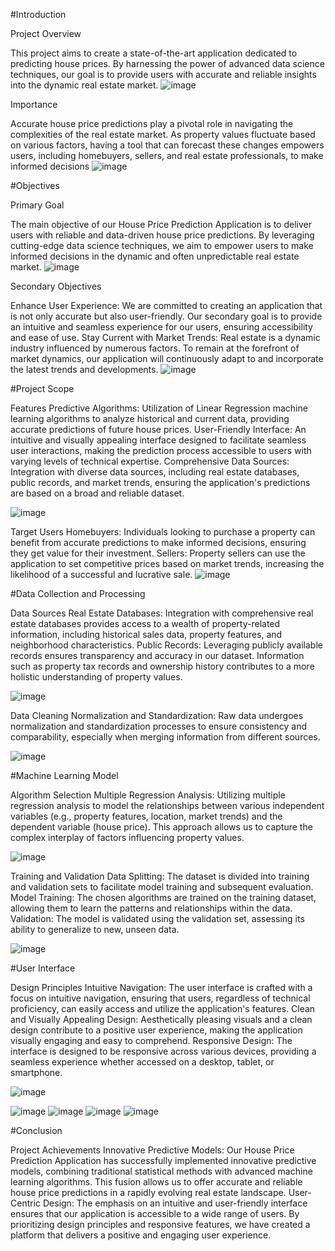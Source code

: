 #Introduction

Project Overview

This project aims to create a state-of-the-art application dedicated to predicting house prices.
By harnessing the power of advanced data science techniques, our goal is to provide users with accurate and reliable insights into the dynamic real estate market. 
![image](https://github.com/dhruv-kundu14/house-price-prediction/assets/81622271/76c7196b-5a5b-4fc8-b010-d77c4f81c04a)

Importance

Accurate house price predictions play a pivotal role in navigating the complexities of the real estate market.
As property values fluctuate based on various factors, having a tool that can forecast these changes empowers
users, including homebuyers, sellers, and real estate professionals, to make informed decisions
     ![image](https://github.com/dhruv-kundu14/house-price-prediction/assets/81622271/5acada73-4196-4a94-87dd-855a6fff7d81)

#Objectives

Primary Goal

The main objective of our House Price Prediction Application is to deliver users with reliable and data-driven house price predictions.
By leveraging cutting-edge data science techniques, we aim to empower users to make informed decisions in the dynamic and often unpredictable real estate market.
![image](https://github.com/dhruv-kundu14/house-price-prediction/assets/81622271/42c26531-32c2-4787-a770-1a57104df06a)

Secondary Objectives

Enhance User Experience: We are committed to creating an application that is not only accurate but also user-friendly. Our secondary goal is to provide an intuitive and seamless experience for our users, ensuring accessibility and ease of use.
Stay Current with Market Trends: Real estate is a dynamic industry influenced by numerous factors. To remain at the forefront of market dynamics, our application will continuously adapt to and incorporate the latest trends and developments.
![image](https://github.com/dhruv-kundu14/house-price-prediction/assets/81622271/5a120fc3-0f3d-4492-be74-93f6c8d89c51)


#Project Scope

Features
Predictive Algorithms: Utilization of Linear Regression machine learning algorithms to analyze historical and current data, providing accurate predictions of future house prices.
User-Friendly Interface: An intuitive and visually appealing interface designed to facilitate seamless user interactions, making the prediction process accessible to users with varying levels of technical expertise.
Comprehensive Data Sources: Integration with diverse data sources, including real estate databases, public records, and market trends, ensuring the application's predictions are based on a broad and reliable dataset.


![image](https://github.com/dhruv-kundu14/house-price-prediction/assets/81622271/b6abfa2f-c543-4305-a4e6-a3d9d217213d)

Target Users
Homebuyers: Individuals looking to purchase a property can benefit from accurate predictions to make informed decisions, ensuring they get value for their investment.
Sellers: Property sellers can use the application to set competitive prices based on market trends, increasing the likelihood of a successful and lucrative sale.
![image](https://github.com/dhruv-kundu14/house-price-prediction/assets/81622271/bb8e6953-50c7-487e-ae71-f3ee1e456453)

#Data Collection and Processing

Data Sources
Real Estate Databases: Integration with comprehensive real estate databases provides access to a wealth of property-related information, including historical sales data, property features, and neighborhood characteristics.
Public Records: Leveraging publicly available records ensures transparency and accuracy in our dataset. Information such as property tax records and ownership history contributes to a more holistic understanding of property values.

![image](https://github.com/dhruv-kundu14/house-price-prediction/assets/81622271/1d187bcb-c2ae-4c00-91ed-7ec47fcb0701)

Data Cleaning
Normalization and Standardization: Raw data undergoes normalization and standardization processes to ensure consistency and comparability, especially when merging information from different sources.

![image](https://github.com/dhruv-kundu14/house-price-prediction/assets/81622271/62577f21-1204-41b4-8ab1-a8296c81ea0d)

#Machine Learning Model

Algorithm Selection
Multiple Regression Analysis: Utilizing multiple regression analysis to model the relationships between various independent variables (e.g., property features, location, market trends) and the dependent variable (house price). This approach allows us to capture the complex interplay of factors influencing property values.

![image](https://github.com/dhruv-kundu14/house-price-prediction/assets/81622271/fb7d71bd-2821-4ce4-9fef-4b398169593a)

Training and Validation
Data Splitting: The dataset is divided into training and validation sets to facilitate model training and subsequent evaluation.
Model Training: The chosen algorithms are trained on the training dataset, allowing them to learn the patterns and relationships within the data.
Validation: The model is validated using the validation set, assessing its ability to generalize to new, unseen data.



![image](https://github.com/dhruv-kundu14/house-price-prediction/assets/81622271/7fffef34-f087-4a7d-86b7-7f217d41aaa7)

#User Interface

Design Principles
Intuitive Navigation: The user interface is crafted with a focus on intuitive navigation, ensuring that users, regardless of technical proficiency, can easily access and utilize the application's features.
Clean and Visually Appealing Design: Aesthetically pleasing visuals and a clean design contribute to a positive user experience, making the application visually engaging and easy to comprehend.
Responsive Design: The interface is designed to be responsive across various devices, providing a seamless experience whether accessed on a desktop, tablet, or smartphone.



![image](https://github.com/dhruv-kundu14/house-price-prediction/assets/81622271/d3f0a163-4a94-41e5-b8b7-dec200e6cc45)





![image](https://github.com/dhruv-kundu14/house-price-prediction/assets/81622271/5c2b6b3f-9521-4c07-aae4-4967a071cb74)
![image](https://github.com/dhruv-kundu14/house-price-prediction/assets/81622271/dfebf555-172c-4153-b806-74b4cdc42f6f)
![image](https://github.com/dhruv-kundu14/house-price-prediction/assets/81622271/7693299a-c32a-4594-aa6a-7282ce876f88)
![image](https://github.com/dhruv-kundu14/house-price-prediction/assets/81622271/22cc7193-31e0-4993-ac24-c7a4e8e22cdd)

#Conclusion

Project Achievements
Innovative Predictive Models: Our House Price Prediction Application has successfully implemented innovative predictive models, combining traditional statistical methods with advanced machine learning algorithms. This fusion allows us to offer accurate and reliable house price predictions in a rapidly evolving real estate landscape.
User-Centric Design: The emphasis on an intuitive and user-friendly interface ensures that our application is accessible to a wide range of users. By prioritizing design principles and responsive features, we have created a platform that delivers a positive and engaging user experience.


